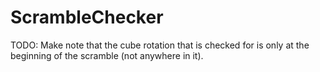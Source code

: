 # ScrambleChecker

TODO: Make note that the cube rotation that is checked for is only at the beginning of the scramble (not anywhere in it).
